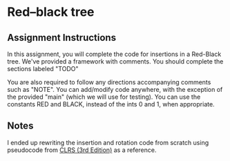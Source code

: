 # Red–black tree

## Assignment Instructions

In this assignment, you will complete the code for insertions in a Red-Black tree.  We've provided a framework with comments.  You should complete the sections labeled "TODO" 

You are also required to follow any directions accompanying comments such as "NOTE".
You can add/modify code anywhere, with the exception of the provided "main" (which we will use for testing).
You can use the constants RED and BLACK, instead of the ints 0 and 1, when appropriate.

## Notes

I ended up rewriting the insertion and rotation code from scratch using pseudocode from [CLRS (3rd Edition)](https://mitpress.mit.edu/books/introduction-algorithms-third-edition) as a reference.
